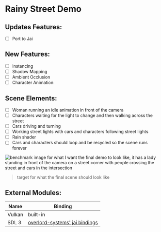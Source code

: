 # Rainy Street Demo

## Updates Features:
 - [ ] Port to Jai

## New Features:
 - [ ] Instancing
 - [ ] Shadow Mapping
 - [ ] Ambient Occlusion
 - [ ] Character Animation

## Scene Elements:
 - [ ] Woman running an idle animation in front of the camera
 - [ ] Characters waiting for the light to change and then walking across the street
 - [ ] Cars driving and turning
 - [ ] Working street lights with cars and characters following street lights
 - [ ] Rain shader
 - [ ] Cars and characters should loop and be recycled so the scene runs forever

![benchmark image for what I want the final demo to look like, it has a lady standing in front of the camera on a street corner with people crossing the street and cars in the intersection](rainy_street_goal.jpg)

> target for what the final scene should look like

## External Modules:
| Name | Binding |
| ------ | ------ |
| Vulkan | built-in |
| SDL 3 | [overlord-systems' jai bindings](https://github.com/overlord-systems/jai-sdl3) |
